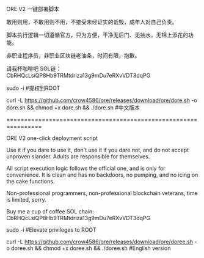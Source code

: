 ORE V2 一键部署脚本

敢用则用，不敢用则不用，不接受未经证实的诋毁，成年人对自己负责。

脚本执行逻辑一切遵循官方，只为方便，干净无后门、无抽水，无锦上添花的功能。

非职业程序员，非职业区块链老油条，时间有限，抱歉。

请我杯咖啡吧
SOL链：CbRHQcLsiQP8Hb9TRMtdriza13g9mDu7eRXvVDT3dqPG


sudo -i #提权到ROOT

curl -L https://github.com/crow4586/ore/releases/download/ore/dore.sh -o dore.sh && chmod +x dore.sh && ./dore.sh   #中文版本

================================================================

ORE V2 one-click deployment script

Use it if you dare to use it, don't use it if you dare not, and do not accept unproven slander. Adults are responsible for themselves.

All script execution logic follows the official one, and is only for convenience. It is clean and has no backdoors, no pumping, and no icing on the cake functions.

Non-professional programmers, non-professional blockchain veterans, time is limited, sorry.

Buy me a cup of coffee SOL chain: CbRHQcLsiQP8Hb9TRMtdriza13g9mDu7eRXvVDT3dqPG

sudo -i #Elevate privileges to ROOT

curl -L https://github.com/crow4586/ore/releases/download/ore/doree.sh -o doree.sh && chmod +x doree.sh && ./doree.sh  #English version


